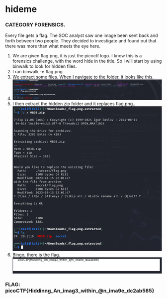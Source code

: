 # hideme
### CATEGORY FORENSICS. 

Every file gets a flag. The SOC analyst saw one image been sent back and forth between two people. They decided to investigate and found out that there was more than what meets the eye here.      

1) We are given flag.png, it is just the picoctf logo. I know this is a forensics challenge, with the word hide in the title. So I will start by using binwalk to look for hidden files.      
2) I ran binwalk -e flag.png      
3) We extract some files. When I navigate to the folder, it looks like this.    
4) ![alt text](image.png)   
5) I then extract the hidden zip folder and it replaces flag.png.. ![alt text](image-1.png)
6) Bingo, there is the flag. ![alt text](image-2.png)

###  FLAG: picoCTF{Hiddinng_An_imag3_within_@n_ima9e_dc2ab585}